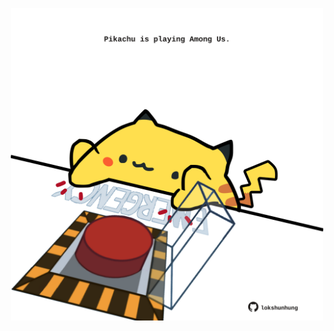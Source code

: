 <!-- built at 02/06/2024, 19:00:40 UTC -->
<p align="center">
  <img width="500" height="500" src="./ReadmeImage.svg">
</p>
